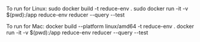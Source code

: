 To run for Linux:
sudo docker build -t reduce-env .
sudo docker run -it -v $(pwd):/app  reduce-env reducer --query <query-to-minimize> --test <an arbitrary-script>

To run for Mac:
docker build --platform linux/amd64 -t reduce-env .
docker run -it -v $(pwd):/app  reduce-env reducer --query <query-to-minimize> --test <an arbitrary-script>